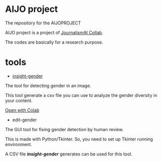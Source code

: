 # AIJO project
The repository for the AIJOPROJECT

AIJO project is a project of [JournalismAI Collab](https://blogs.lse.ac.uk/polis/2020/10/06/journalismai-collab-diary-episode-4/).

The codes are basically for a research purpose.

# tools
* [insight-gender](insight-gender/README.md)

The tool for detecting gender in an image.

This tool generate a csv file you can use to analyze the gender diversity in your content.

[Open with Colab](https://colab.research.google.com/github/Nikkei/aijoproject/blob/main/insight-gender/insight_gender_share.ipynb)

* edit-gender

The GUI tool for fixing gender detection by human review.

This is made with Python/Tkinter. 
So, you need to set up Tkinter running environment.

A CSV file ___insight-gender___ generates can be used for this tool.
